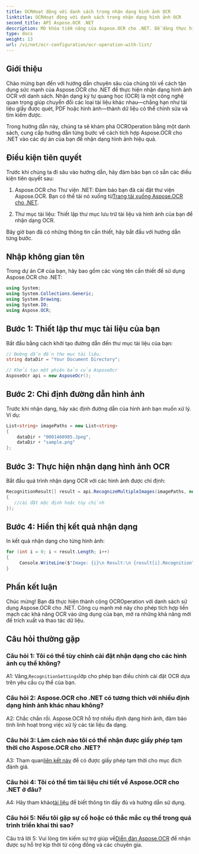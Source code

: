 ```yaml
---
title: OCRHoạt động với danh sách trong nhận dạng hình ảnh OCR
linktitle: OCRHoạt động với danh sách trong nhận dạng hình ảnh OCR
second_title: API Aspose.OCR .NET
description: Mở khóa tiềm năng của Aspose.OCR cho .NET. Dễ dàng thực hiện nhận dạng hình ảnh OCR bằng danh sách. Tăng năng suất và trích xuất dữ liệu trong các ứng dụng của bạn.
type: docs
weight: 13
url: /vi/net/ocr-configuration/ocr-operation-with-list/
---
```

## Giới thiệu

Chào mừng bạn đến với hướng dẫn chuyên sâu của chúng tôi về cách tận dụng sức mạnh của Aspose.OCR cho .NET để thực hiện nhận dạng hình ảnh OCR với danh sách. Nhận dạng ký tự quang học (OCR) là một công nghệ quan trọng giúp chuyển đổi các loại tài liệu khác nhau—chẳng hạn như tài liệu giấy được quét, PDF hoặc hình ảnh—thành dữ liệu có thể chỉnh sửa và tìm kiếm được.

Trong hướng dẫn này, chúng ta sẽ khám phá OCROperation bằng một danh sách, cung cấp hướng dẫn từng bước về cách tích hợp Aspose.OCR cho .NET vào các dự án của bạn để nhận dạng hình ảnh hiệu quả.

## Điều kiện tiên quyết

Trước khi chúng ta đi sâu vào hướng dẫn, hãy đảm bảo bạn có sẵn các điều kiện tiên quyết sau:

1.  Aspose.OCR cho Thư viện .NET: Đảm bảo bạn đã cài đặt thư viện Aspose.OCR. Bạn có thể tải nó xuống từ[Trang tải xuống Aspose.OCR cho .NET](https://releases.aspose.com/ocr/net/).

2. Thư mục tài liệu: Thiết lập thư mục lưu trữ tài liệu và hình ảnh của bạn để nhận dạng OCR.

Bây giờ bạn đã có những thông tin cần thiết, hãy bắt đầu với hướng dẫn từng bước.

## Nhập không gian tên

Trong dự án C# của bạn, hãy bao gồm các vùng tên cần thiết để sử dụng Aspose.OCR cho .NET:

```csharp
using System;
using System.Collections.Generic;
using System.Drawing;
using System.IO;
using Aspose.OCR;
```

## Bước 1: Thiết lập thư mục tài liệu của bạn

Bắt đầu bằng cách khởi tạo đường dẫn đến thư mục tài liệu của bạn:
```csharp
// Đường dẫn đến thư mục tài liệu.
string dataDir = "Your Document Directory";

// Khởi tạo một phiên bản của AsposeOcr
AsposeOcr api = new AsposeOcr();
```

## Bước 2: Chỉ định đường dẫn hình ảnh

Trước khi nhận dạng, hãy xác định đường dẫn của hình ảnh bạn muốn xử lý. Ví dụ:

```csharp
List<string> imagePaths = new List<string>
{
    dataDir + "0001460985.Jpeg",
    dataDir + "sample.png"
};
```

## Bước 3: Thực hiện nhận dạng hình ảnh OCR

Bắt đầu quá trình nhận dạng OCR với các hình ảnh được chỉ định:

```csharp
RecognitionResult[] result = api.RecognizeMultipleImages(imagePaths, new RecognitionSettings
{
   //cài đặt mặc định hoặc tùy chỉnh
});
```

## Bước 4: Hiển thị kết quả nhận dạng

In kết quả nhận dạng cho từng hình ảnh:

```csharp
for (int i = 0; i < result.Length; i++)
{
	 Console.WriteLine($"Image: {i}\n Result:\n {result[i].RecognitionText}");
}
```

## Phần kết luận

Chúc mừng! Bạn đã thực hiện thành công OCROperation với danh sách sử dụng Aspose.OCR cho .NET. Công cụ mạnh mẽ này cho phép tích hợp liền mạch các khả năng OCR vào ứng dụng của bạn, mở ra những khả năng mới để trích xuất và thao tác dữ liệu.

## Câu hỏi thường gặp

### Câu hỏi 1: Tôi có thể tùy chỉnh cài đặt nhận dạng cho các hình ảnh cụ thể không?

 A1: Vâng,`RecognitionSettings`lớp cho phép bạn điều chỉnh cài đặt OCR dựa trên yêu cầu cụ thể của bạn.

### Câu hỏi 2: Aspose.OCR cho .NET có tương thích với nhiều định dạng hình ảnh khác nhau không?

A2: Chắc chắn rồi. Aspose.OCR hỗ trợ nhiều định dạng hình ảnh, đảm bảo tính linh hoạt trong việc xử lý các tài liệu đa dạng.

### Câu hỏi 3: Làm cách nào tôi có thể nhận được giấy phép tạm thời cho Aspose.OCR cho .NET?

 A3: Tham quan[liên kết này](https://purchase.aspose.com/temporary-license/) để có được giấy phép tạm thời cho mục đích đánh giá.

### Câu hỏi 4: Tôi có thể tìm tài liệu chi tiết về Aspose.OCR cho .NET ở đâu?

 A4: Hãy tham khảo[tài liệu](https://reference.aspose.com/ocr/net/) để biết thông tin đầy đủ và hướng dẫn sử dụng.

### Câu hỏi 5: Nếu tôi gặp sự cố hoặc có thắc mắc cụ thể trong quá trình triển khai thì sao?

 Câu trả lời 5: Vui lòng tìm kiếm sự trợ giúp về[Diễn đàn Aspose.OCR](https://forum.aspose.com/c/ocr/16) để nhận được sự hỗ trợ kịp thời từ cộng đồng và các chuyên gia.
